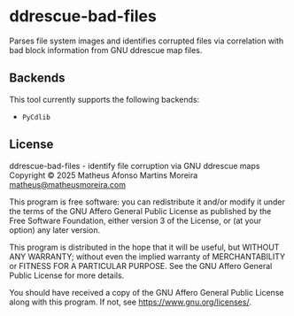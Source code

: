 # ddrescue-bad-files

Parses file system images and identifies corrupted files
via correlation with bad block information
from GNU ddrescue map files.

## Backends

This tool currently supports the following backends:

 - `PyCdlib`

## License

ddrescue-bad-files - identify file corruption via GNU ddrescue maps
Copyright © 2025 Matheus Afonso Martins Moreira <matheus@matheusmoreira.com>

This program is free software: you can redistribute it and/or modify
it under the terms of the GNU Affero General Public License as published by
the Free Software Foundation, either version 3 of the License, or
(at your option) any later version.

This program is distributed in the hope that it will be useful,
but WITHOUT ANY WARRANTY; without even the implied warranty of
MERCHANTABILITY or FITNESS FOR A PARTICULAR PURPOSE.  See the
GNU Affero General Public License for more details.

You should have received a copy of the GNU Affero General Public License
along with this program.  If not, see <https://www.gnu.org/licenses/>.
